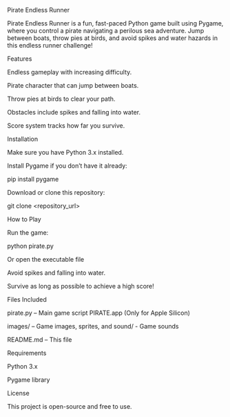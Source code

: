 Pirate Endless Runner

Pirate Endless Runner is a fun, fast-paced Python game built using Pygame, where you control a pirate navigating a perilous sea adventure. Jump between boats, throw pies at birds, and avoid spikes and water hazards in this endless runner challenge!

Features

Endless gameplay with increasing difficulty.

Pirate character that can jump between boats.

Throw pies at birds to clear your path.

Obstacles include spikes and falling into water.

Score system tracks how far you survive.

Installation

Make sure you have Python 3.x installed.

Install Pygame if you don’t have it already:

pip install pygame


Download or clone this repository:

git clone <repository_url>

How to Play

Run the game:

python pirate.py

Or open the executable file 


Avoid spikes and falling into water.

Survive as long as possible to achieve a high score!

Files Included

pirate.py – Main game script
PIRATE.app (Only for Apple Silicon)

images/ – Game images, sprites, and 
sound/ - Game sounds

README.md – This file

Requirements

Python 3.x

Pygame library

License

This project is open-source and free to use.
